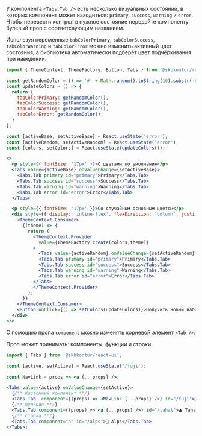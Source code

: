У компонента `<Tabs.Tab />` есть несколько визуальных состояний, в которых компонент может находиться: `primary`, `success`, `warning` и `error`. Чтобы перевести контрол в нужное состояние передайте компоненту булевый проп с соответсвующим названием.

Используя переменные `tabColorPrimary`, `tabColorSuccess`, `tabColorWarning` и `tabColorError` можно изменить активный цвет состояния, а библиотека автоматически подберёт цвет подчёркивания при наведении.
```jsx harmony
import { ThemeContext, ThemeFactory, Button, Tabs } from '@skbkontur/react-ui';

const getRandomColor = () => '#' + Math.random().toString(16).substr(-6);
const updateColors = () => {
  return {
    tabColorPrimary: getRandomColor(),
    tabColorSuccess: getRandomColor(),
    tabColorWarning: getRandomColor(),
    tabColorError: getRandomColor(),
  }
};

const [activeBase, setActiveBase] = React.useState('error');
const [activeRandom, setActiveRandom] = React.useState('error');
const [colors, setColors] = React.useState(updateColors());

<>
  <p style={{ fontSize: '17px' }}>C цветами по умолчанию</p>
  <Tabs value={activeBase} onValueChange={setActiveBase}>
    <Tabs.Tab primary id="primary">Primary</Tabs.Tab>
    <Tabs.Tab success id="success">Success</Tabs.Tab>
    <Tabs.Tab warning id="warning">Warning</Tabs.Tab>
    <Tabs.Tab error id="error">Error</Tabs.Tab>
  </Tabs>

  <p style={{ fontSize: '17px' }}>Со случайным основным цветом</p>
  <div style={{ display: 'inline-flex', flexDirection: 'column', justifyContent: 'space-between', height: '100px' }}>
    <ThemeContext.Consumer>
      {(theme) => {
        return (
          <ThemeContext.Provider
            value={ThemeFactory.create(colors,theme)}
          >
            <Tabs value={activeRandom} onValueChange={setActiveRandom}>
            <Tabs.Tab primary id="primary">Primary</Tabs.Tab>
            <Tabs.Tab success id="success">Success</Tabs.Tab>
            <Tabs.Tab warning id="warning">Warning</Tabs.Tab>
            <Tabs.Tab error id="error">Error</Tabs.Tab>
          </Tabs>
          </ThemeContext.Provider>
        );
      }}
    </ThemeContext.Consumer>
    <Button onClick={() => setColors(updateColors)}>Получить новый набор цветов</Button>
  </div>
</>
```

С помощью пропа `component` можно изменять корневой элемент `<Tab />`.

Проп может принимать: компоненты, функции и строки.
```jsx harmony
import { Tabs } from '@skbkontur/react-ui';

const [active, setActive] = React.useState('/fuji');

const NavLink = props => <a {...props} />;

<Tabs value={active} onValueChange={setActive}>
  {/** Кастомный компонент **/}
  <Tabs.Tab  component={(props) => <NavLink {...props} />} id="/fuji">🌋 Fuji</Tabs.Tab>
  {/** Функция **/}
  <Tabs.Tab component={(props) => <a {...props} />} id="/tahat">⛰ Tahat</Tabs.Tab>
  {/** Строка **/}
  <Tabs.Tab component="a" id="/alps">🗻 Alps</Tabs.Tab>
</Tabs>;
```
